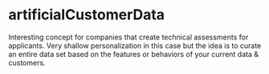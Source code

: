 # artificialCustomerData
Interesting concept for companies that create technical assessments for applicants. Very shallow personalization in this case but the idea is to curate an entire data set based on the features or behaviors of your current data &amp; customers.
